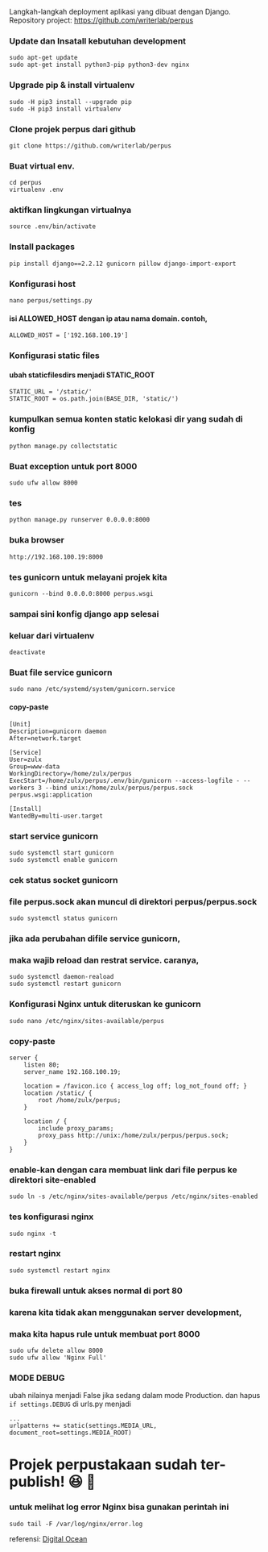 Langkah-langkah deployment aplikasi yang dibuat dengan Django. 
Repository project: https://github.com/writerlab/perpus

### Update dan Insatall kebutuhan development
```
sudo apt-get update
sudo apt-get install python3-pip python3-dev nginx
```

### Upgrade pip & install virtualenv
```
sudo -H pip3 install --upgrade pip
sudo -H pip3 install virtualenv
```

### Clone projek perpus dari github
```
git clone https://github.com/writerlab/perpus
```

### Buat virtual env.
```
cd perpus
virtualenv .env
```

### aktifkan lingkungan virtualnya 
```
source .env/bin/activate
```

### Install packages
```
pip install django==2.2.12 gunicorn pillow django-import-export
```

### Konfigurasi host
```
nano perpus/settings.py
```
#### isi ALLOWED_HOST dengan ip atau nama domain. contoh,
```
ALLOWED_HOST = ['192.168.100.19']
```

### Konfigurasi static files 
#### ubah staticfilesdirs menjadi STATIC_ROOT
```
STATIC_URL = '/static/'
STATIC_ROOT = os.path.join(BASE_DIR, 'static/')
```

### kumpulkan semua konten static kelokasi dir yang sudah di konfig
```
python manage.py collectstatic
```

### Buat exception untuk port 8000
```
sudo ufw allow 8000
```

### tes 
```
python manage.py runserver 0.0.0.0:8000
```

### buka browser 
```
http://192.168.100.19:8000
```

### tes gunicorn untuk melayani projek kita
```
gunicorn --bind 0.0.0.0:8000 perpus.wsgi
```

### sampai sini konfig django app selesai 
### keluar dari virtualenv
```
deactivate
```

### Buat file service gunicorn
```
sudo nano /etc/systemd/system/gunicorn.service
```

#### copy-paste 
```
[Unit]
Description=gunicorn daemon
After=network.target

[Service]
User=zulx
Group=www-data
WorkingDirectory=/home/zulx/perpus
ExecStart=/home/zulx/perpus/.env/bin/gunicorn --access-logfile - --workers 3 --bind unix:/home/zulx/perpus/perpus.sock perpus.wsgi:application

[Install]
WantedBy=multi-user.target
```

### start service gunicorn
```
sudo systemctl start gunicorn
sudo systemctl enable gunicorn
```

### cek status socket gunicorn
### file perpus.sock akan muncul di direktori perpus/perpus.sock
```
sudo systemctl status gunicorn
```

### jika ada perubahan difile service gunicorn, 
### maka wajib reload dan restrat service. caranya,
```
sudo systemctl daemon-reaload
sudo systemctl restart gunicorn
```

### Konfigurasi Nginx untuk diteruskan ke gunicorn
```
sudo nano /etc/nginx/sites-available/perpus
```
### copy-paste
```
server {
    listen 80;
    server_name 192.168.100.19;

    location = /favicon.ico { access_log off; log_not_found off; }
    location /static/ {
        root /home/zulx/perpus;
    }

    location / {
        include proxy_params;
        proxy_pass http://unix:/home/zulx/perpus/perpus.sock;
    }
}
```

### enable-kan dengan cara membuat link dari file perpus ke direktori site-enabled
```
sudo ln -s /etc/nginx/sites-available/perpus /etc/nginx/sites-enabled
```

### tes konfigurasi nginx
```
sudo nginx -t
```

### restart nginx
```
sudo systemctl restart nginx
```

### buka firewall untuk akses normal di port 80
### karena kita tidak akan menggunakan server development, 
### maka kita hapus rule untuk membuat port 8000
```
sudo ufw delete allow 8000
sudo ufw allow 'Nginx Full'
```

### MODE DEBUG
ubah nilainya menjadi False jika sedang dalam mode Production.
dan hapus ```if settings.DEBUG``` di urls.py menjadi
```
...
urlpatterns += static(settings.MEDIA_URL, document_root=settings.MEDIA_ROOT)
```

# Projek perpustakaan sudah ter-publish! 😆 🥳

### untuk melihat log error Nginx bisa gunakan perintah ini
```
sudo tail -F /var/log/nginx/error.log
```

referensi: [Digital Ocean](https://www.digitalocean.com/community/tutorials/how-to-set-up-django-with-postgres-nginx-and-gunicorn-on-ubuntu-16-04#create-a-python-virtual-environment-for-your-project)